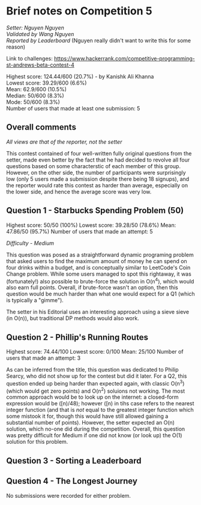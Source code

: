 # Brief notes on Competition 5

*Setter: Nguyen Nguyen*<br>
*Validated by Wang Nguyen*<br>
*Reported by Leaderboard* (Nguyen really didn't want to write this for some reason)

Link to challenges: https://www.hackerrank.com/competitive-programming-st-andrews-beta-contest-4

Highest score: 124.44/600 (20.7%) - by Kanishk Ali Khanna <br>
Lowest score: 39.29/600 (6.6%) <br>
Mean: 62.9/600 (10.5%) <br>
Median: 50/600 (8.3%) <br>
Mode: 50/600 (8.3%) <br>
Number of users that made at least one submission: 5

## Overall comments

*All views are that of the reporter, not the setter*

This contest contained of four well-written fully original questions from the setter, made even better by the fact that he had decided to revolve all four questions based on some characterstic of each member of this group. However, on the other side, the number of participants were surprisingly low (only 5 users made a submission despite there being 18 signups), and the reporter would rate this contest as harder than average, especially on the lower side, and hence the average score was very low.

## Question 1 - Starbucks Spending Problem (50)

Highest score: 50/50 (100%)
Lowest score: 39.28/50 (78.6%)
Mean: 47.86/50 (95.7%)
Number of users that made an attempt: 5

*Difficulty - Medium*

This question was posed as a straightforward dynamic programing problem that asked users to find the maximum amount of money he can spend on four drinks within a budget, and is conceptually similar to LeetCode's Coin Change problem. While some users managed to spot this rightaway, it was (fortunately!) also possible to brute-force the solution in O(n<sup>4</sup>), which would also earn full points. Overall, if brute-force wasn't an option, then this question would be much harder than what one would expect for a Q1 (which is typically a "gimme").

The setter in his Editorial uses an interesting approach using a sieve sieve (in O(n)), but traditional DP methods would also work.

## Question 2 - Phillip's Running Routes

Highest score: 74.44/100
Lowest score: 0/100
Mean: 25/100
Number of users that made an attempt: 3

As can be inferred from the title, this question was dedicated to Philip Searcy, who did not show up for the contest but did it later. For a Q2, this question ended up being harder than expected again, with classic O(n<sup>3</sup>) (which would get zero points) and O(n<sup>2</sup>) soluions not working. The most common approach would be to look up on the internet: a closed-form expression would be ([n)/48); however ([n) in tihs case refers to the nearest integer function (and that is *not* equal to the greatest integer function which some mistook it for, though this would have still allowed gaining a substantial number of points). However, the setter expected an O(n) solution, which no-one did during the competition. Overall, this question was pretty difficult for Medium if one did not know (or look up) the O(1) solution for this problem.

## Question 3 - Sorting a Leaderboard

## Question 4 - The Longest Journey

No submissions were recorded for either problem.